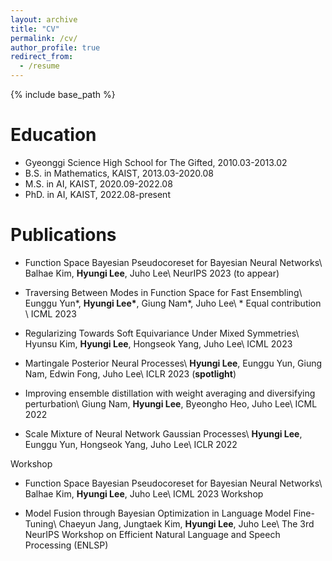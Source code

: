 ```yaml
---
layout: archive
title: "CV"
permalink: /cv/
author_profile: true
redirect_from:
  - /resume
---
```


{% include base_path %}

Education
======
* Gyeonggi Science High School for The Gifted, 2010.03-2013.02
* B.S. in Mathematics, KAIST, 2013.03-2020.08
* M.S. in AI, KAIST, 2020.09-2022.08
* PhD. in AI, KAIST, 2022.08-present

Publications
======
- Function Space Bayesian Pseudocoreset for Bayesian Neural Networks\\
Balhae Kim, **Hyungi Lee**, Juho Lee\\
NeurIPS 2023 (to appear)

- Traversing Between Modes in Function Space for Fast Ensembling\\
Eunggu Yun\*, **Hyungi Lee\***, Giung Nam\*, Juho Lee\\
\* Equal contribution \\
ICML 2023 

- Regularizing Towards Soft Equivariance Under Mixed Symmetries\\
Hyunsu Kim, **Hyungi Lee**, Hongseok Yang, Juho Lee\\
ICML 2023 

- Martingale Posterior Neural Processes\\
**Hyungi Lee**, Eunggu Yun, Giung Nam, Edwin Fong, Juho Lee\\
ICLR 2023 (**spotlight**)

- Improving ensemble distillation with weight averaging and diversifying perturbation\\
Giung Nam, **Hyungi Lee**, Byeongho Heo, Juho Lee\\
ICML 2022

- Scale Mixture of Neural Network Gaussian Processes\\
**Hyungi Lee**, Eunggu Yun, Hongseok Yang, Juho Lee\\
ICLR 2022

Workshop
- Function Space Bayesian Pseudocoreset for Bayesian Neural Networks\\
Balhae Kim, **Hyungi Lee**, Juho Lee\\
ICML 2023 Workshop

- Model Fusion through Bayesian Optimization in Language Model Fine-Tuning\\
Chaeyun Jang, Jungtaek Kim, **Hyungi Lee**, Juho Lee\\
The 3rd NeurIPS Workshop on Efficient Natural Language and Speech Processing (ENLSP)